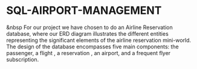 # SQL-AIRPORT-MANAGEMENT
&nbsp For our project we have chosen to do an Airline Reservation database, where our ERD diagram illustrates the different entities representing the significant elements of the airline reservation mini-world. The design of the database encompasses five main components: the passenger, a flight , a reservation , an airport, and a frequent flyer subscription.


